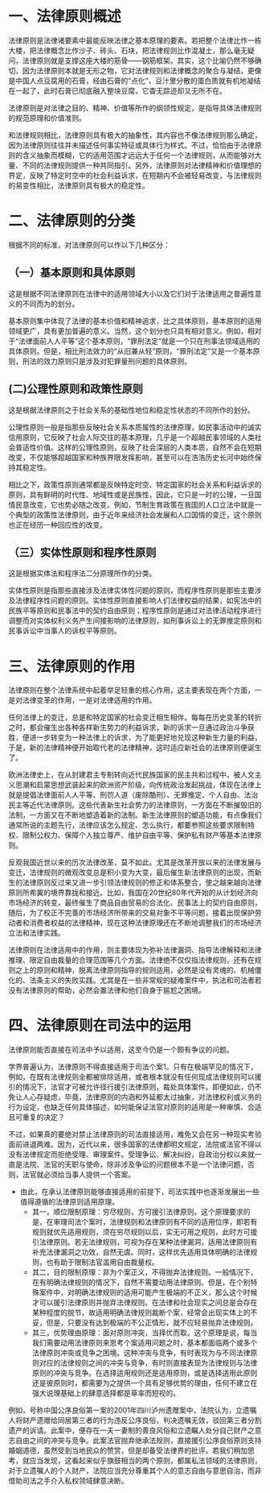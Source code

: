# 一、法律原则概述
法律原则是法律诸要素中最能反映法律之基本原理的要素。若把整个法律比作一栋大楼，把法律概念比作沙子、砖头、石块，把法律规则比作混凝土，那么毫无疑问，法律原则就是支撑这座大楼的筋骨——钢筋框架。其实，这个比喻仍然不够确切，因为法律原则本就是无形之物，它对法律规则和法律概念的聚合与凝结，更像是中国人点豆腐用的石膏，经由石膏的“点化”，豆汁里分散的蛋白质就有机地凝结在一起了，此时石膏已彻底融入整块豆腐，它杳无踪迹却又无所不在。

法律原则是对法律之目的、精神、价值等所作的纲领性规定，是指导具体法律规则的规范原理和价值准则。

和法律规则相比，法律原则具有极大的抽象性，其内容也不像法律规则那么确定，因为法律原则往往并未描述任何事实特征或具体行为样式。不过，恰恰由于法律原则的含义抽象而模糊，它的适用范围才远远大于任何一个法律规则，从而能够对大量、不同的法律规则提供一种共同指引。另外，法律原则对法律精神和价值理想的界定，反映了特定时空中的社会利益诉求，在短期内不会被轻易改变，与法律规则的易变性相比，法律原则具有极大的稳定性。
# 二、法律原则的分类
根据不同的标准，对法律原则可以作以下几种区分：
## （一）基本原则和具体原则
这是根据不同法律原则在法律中的适用领域大小以及它们对于法律适用之普遍性意义的不同而为的划分。

基本原则集中体现了法律的基本价值和精神追求，比之具体原则，基本原则的适用领域更广，具有更加普遍的意义。当然，这个划分也只具有相对意义。例如，相对于“法律面前人人平等”这个基本原则，“罪刑法定”就是一个只在刑事法领域适用的具体原则。但是，相比刑法效力的“从旧兼从轻”原则，“罪刑法定”又是一个基本原则，刑法的效力原则只是涉及对犯罪量刑问题的具体原则。
## (二)公理性原则和政策性原则
这是根据法律原则之于社会关系的基础性地位和稳定性状态的不同所作的划分。

公理性原则一般是指那些反映社会关系本质属性的法律原理，如民事活动中的诚实信用原则，它反映了社会人际交往的基本原理，几乎是一个超越民事领域的人类社会普适性价值。这样的公理性原则，反映了社会深层的人类本质，自然不会在短期改变，不仅能够超越国家和种族界限发挥影响，甚至可以在浩浩历史长河中始终保持其稳定性。

相比之下，政策性原则通常都是反映特定时空、特定国家的社会关系和利益诉求的原则，具有鲜明的时代性、地域性或是民族性，因此，它只是一时的公理，一旦国情民意改变，它也势必随之改变。例如，节制生育政策在我国的人口立法中就是一个典型的政策性法律原则，由于近年来经济社会发展和人口国情的变迁，这个原则也正在经历一种回应性的改变。
## （三）实体性原则和程序性原则
这是根据实体法和程序法二分原理所作的分类。

实体性原则是指那些直接涉及法律实体性问题的原则，而程序性原则是那些主要涉及法律程序性问题的原则。实体性原则直接影响人们法律权益的结果，如宪法中的民族平等原则和民事法中的契约自由原则；程序性原则是通过对法律活动程序进行调整而对实体权利义务产生间接影响的法律原则，如刑事诉讼上的无罪推定原则和民事诉讼中当事人的诉权平等原则。
# 三、法律原则的作用
法律原则在整个法律系统中起着举足轻重的核心作用，这主要表现在两个方面，一是对法律变革的作用，一是对法律适用的作用。

任何法律上的变迁，总是和特定国家的社会变迁相生相伴。每每在历史变革的转折之时，都会催生出各种各样新生势力的利益诉求，新的诉求一旦通过政治斗争获胜，便进一步转变为一种法律上的诉求，为了能更好地兑现这种新生力量的利益，于是，新的法律精神便开始取代老的法律精神，这时适应新社会的法律原则便诞生了。

欧洲法律史上，在从封建君主专制转向近代民族国家的民主共和过程中，被人文主义思潮和启蒙思想武装起来的欧洲资产阶级，向传统政治发起挑战，体现在法律上就是提倡法律面前人人平等、刑罚人道（废除酷刑）、无罪推定、个人自由、法治民主等近代法律原则。这些代表新生社会势力的法律原则，一方面在不断摧毁旧的法制，一方面又在不断地塑造着新的法制。新生法律原则的塑造功能，有点像我们通常所说的主题先行，法律应该怎么规定、怎么执行，都要参照这些要求限制特权、限制公权力、保障个人独立尊严、维护自由平等、保护私有财产等基本法律原则。

反观我国近世以来的历次法律改革，莫不如此。尤其是改革开放以来的法律发展与变迁，法律规则的微观改变总是积小变为大变，最后催生新法律原则的出现，而新生的法律原则反过来又进一步引领法律规则的修正和体系整合，使之越来越向法律原则所希冀的境界靠拢和接近。比如，我国在20世纪80年代开始的从计划经济向市场经济的转变，最终催生了商品自由贸易的合法化、民事法上的契约自由原则，随后，为了校正不完善的市场经济所带来的交易对象不平等问题，接着出现保护劳动者和消费者权益的法律精神，现在这种法律原理还在不断地调整我们的市场经济立法和法律实践。

法律原则在法律适用中的作用，则主要体现为弥补法律漏洞、指导法律解释和法律推理、限定自由裁量的合理范围等几个方面。法律绝不仅仅指法律规则，还有在规则之上的原则和精神，脱离法律原则指导的规则适用，必然是没有灵魂的、机械僵化的、法条主义的失败实践。尤其是在一些非常规的疑难案件中，执法和司法者若没有法律原则的帮助，必然会置法律和他们自身于尴尬之困境。
# 四、法律原则在司法中的运用
法律原则能否直接在司法中予以适用，这至今仍是一个颇有争议的问题。

学界普遍认为，法律原则不得直接适用于司法个案1。只有在极端罕见的情况下，例如，在既有法律规则全都被排除适用，或者根本就没有任何现成法律规则可以援引的情况下，法官才可被允许径行援引法律原则，裁处具体案件。即便如此，仍不免让人心存疑虑，毕竟，法律原则的内涵和外延都太过抽象，对法律权利或义务的行为设定，也缺乏任何具体描述，如何能保证法官对原则的适用是一种审慎、合适且可重复的决定？

不过，如果真的要绝对禁止法律原则的司法直接适用，难免又会在另一种现实考验面前进退两难。因为，近代以来，很多国家的法律都明文规定，法院或法官不得以没有法律规定而拒绝受理、审理案件。受理争讼、解决纠纷，自政治分权以来就一直是法院、法官的天职与使命，除非涉及争讼的问题根本不是一个法律问题，否则，法官就必须给当事人提供一个答案。

- 由此，在承认法律原则能够直接适用的前提下，司法实践中也逐渐发展出一些值得遵循的法律原则适用原理。
	- 其一，顺位限制原理：穷尽规则，方可援引法律原则。这个原理要求的是，在审理司法个案时，法律规则和法律原则有不同的适用位序，即若有规则就优先适用规则，须在穷尽规则以后，实无可用之规则，此时方可援引法律原则。若无法律规则，可视为存在某种法律漏洞，适用法律原则有补充法律漏洞之功效，自然无虞。同时，这样优先适用具体明确的法律规则，也有助于限制法官滥用自由裁量权。
	- 其二，目的限制原理：非为个案正义，不得抛弃法律规则。一般情况下，在有明确法律规则的情况下，自然不需要动用法律原则。但是，在个别特殊案件中，对明确法律规则的适用可能产生极端的不正义，那么这个时候才可以援引法律原则并抛弃法律规则。在法律和社会现实之间总是会存在某种程度的脱节，故适用明确法律规则裁断个案，经常会出现实体上的不妥，但是，只要没有达到极端的不公正情形，就不应轻易抛弃法律规则。
	- 其三，优势理由原理：面对原则冲突，当择优而取。这个原理是说，每当我们需要动用法律原则来思考个案适用问题之时，基本都面临两个或多个法律原则冲突或竞争之困境。这种冲突与竞争，有时表现为与不同法律原则对应的法律规则之间的冲突与竞争，有时则直接表现为法律规则与法律原则的冲突与竞争。在选择适用规则还是适用原则，或是选择适用此原则还是彼原则时，都需要为之提供一个具有足够优势的理由，任何不建立在强大说理基础上的肆意选择都是草率而短视的。

例如，号称中国公序良俗第一案的2001年四川泸州遗赠案中，法院认为，立遗嘱人将财产遗赠给同居第三者的行为违反公序良俗，判决遗嘱无效，驳回第三者分割遗产的诉请。此案中，便存在一夫一妻制的善良风俗和立遗瞩人处分自己财产之意志自由之间的冲突与竞争。此案法官抛弃继承法规则，直接援引公序良俗原则支持婚姻道德，虽然受到当地民众的赞赏，但是却备受法律界的批评。若我们稍加思考，就应当发现，这看起来似乎旗鼓相当的两个原则，都属私法领域的法律原则，对于立遗嘱人的个人财产，法院应当充分尊重其个人的意志自由与意思自治，而非借助司法之手介入私权领域肆意决断。